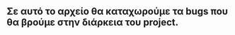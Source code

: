 Σε αυτό το αρχείο θα καταχωρούμε τα bugs που θα βρούμε στην διάρκεια του project.
------------------------------
